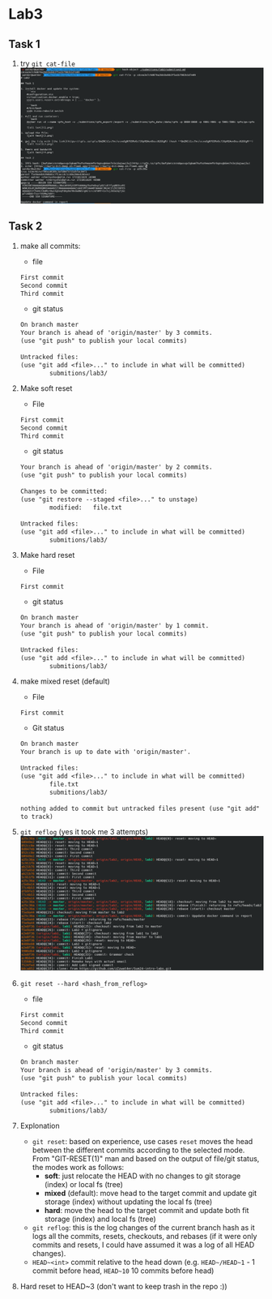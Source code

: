 # Lab3

## Task 1

1. try `git cat-file`
    ![alt text](1.png)

## Task 2

1. make all commits:
    - file
    ```
    First commit
    Second commit
    Third commit
    ```
    - git status
    ```
    On branch master
    Your branch is ahead of 'origin/master' by 3 commits.
    (use "git push" to publish your local commits)

    Untracked files:
    (use "git add <file>..." to include in what will be committed)
            submitions/lab3/
    ```
2. Make soft reset
    - File
    ```
    First commit
    Second commit
    Third commit
    ```
    - git status
    ```
    Your branch is ahead of 'origin/master' by 2 commits.
    (use "git push" to publish your local commits)

    Changes to be committed:
    (use "git restore --staged <file>..." to unstage)
            modified:   file.txt

    Untracked files:
    (use "git add <file>..." to include in what will be committed)
            submitions/lab3/
    ```
3. Make hard reset
    - File
    ```
    First commit
    ```
    - git status
    ```
    On branch master
    Your branch is ahead of 'origin/master' by 1 commit.
    (use "git push" to publish your local commits)

    Untracked files:
    (use "git add <file>..." to include in what will be committed)
            submitions/lab3/
    ```
4. make mixed reset (default)
    - File
    ```
    First commit
    ```
    - Git status
    ```
    On branch master
    Your branch is up to date with 'origin/master'.

    Untracked files:
    (use "git add <file>..." to include in what will be committed)
            file.txt
            submitions/lab3/

    nothing added to commit but untracked files present (use "git add" to track)
    ```
5. `git reflog` (yes it took me 3 attempts)
![alt text](2.png)

6. `git reset --hard <hash_from_reflog>`
    - file
    ```
    First commit
    Second commit
    Third commit
    ```
    - git status
    ```
    On branch master
    Your branch is ahead of 'origin/master' by 3 commits.
    (use "git push" to publish your local commits)

    Untracked files:
    (use "git add <file>..." to include in what will be committed)
            submitions/lab3/
    ```
7. Explonation
    - `git reset`: based on experience, use cases `reset` moves the head between the different commits according to the selected mode. From "GIT-RESET(1)" man and based on the output of file/git status, the modes work as follows:
        - **soft**: just relocate the HEAD with no changes to git storage (index) or local fs (tree)
        - **mixed** (default): move head to the target commit and update git storage (index) without updating the local fs (tree)
        - **hard**: move the head to the target commit and update both fit storage (index) and local fs (tree)
    - `git reflog`: this is the log changes of the current branch hash as it logs all the commits, resets, checkouts, and rebases (if it were only commits and resets, I could have assumed it was a log of all HEAD changes).
    - `HEAD~<int>` commit relative to the head down (e.g. `HEAD~/HEAD~1` - 1 commit before head, `HEAD~10` 10 commits before head)
8. Hard reset to HEAD~3 (don't want to keep trash in the repo :))